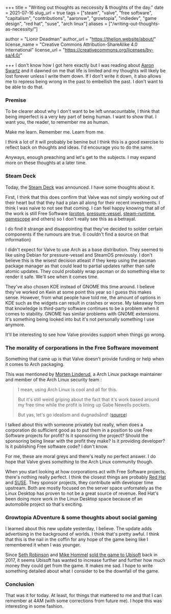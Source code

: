 +++
title = "Writing out thoughts as neccessity & thoughts of the day."
date = 2021-07-16
slug_url = true
tags = ["steam", "valve", "free software", "capitalism", "contributions", "aaronsw", "growtopia", "indiedev", "game design", "red hat", "suse", "arch linux"]
aliases = ["/writing-out-thoughts-as-necessity/"]

author = "Lionir Deadman"
author_url = "https://thelion.website/about/"
license_name = "Creative Commons Attribution-ShareAlike 4.0 International"
license_url = "https://creativecommons.org/licenses/by-sa/4.0/"

+++
I don't know how I got here exactly but I was reading about [Aaron Swartz](https://en.wikipedia.org/wiki/Aaron_Swartz)
and it dawned on me that life is limited and my thoughts will likely be lost forever unless I write them down.
If I don't write it down, it also allows me to repress being wrong in the past to embellish the past.
I don't want to be able to do that.
<!--more-->

### Premise

To be clearer about why I don't want to be left unnacountable, I think that being imperfect is a very key part of being human.
I want to show that. I want you, the reader, to remember me as human.

Make me learn. Remember me. Learn from me.

I think a lot of it will probably be benine but I think this
is a good exercise to reflect back on thoughts and ideas. I'd encourage you to do the same.

Anyways, enough preaching and let's get to the subjects. I may expand more on these thoughts at a later time.

### Steam Deck

Today, the [Steam Deck](https://www.steamdeck.com/en/) was announced. I have some thoughts about it.

First, I think that this does confirm that Valve was not simply working out of
their heart but that they had a plan all along for their recent investments. I think I was
naive to not see that coming. I can feel happy knowing that all of the work is still 
Free Software ([proton](https://github.com/valveSoftware/proton/), [pressure-vessel](https://gitlab.steamos.cloud/steamrt/steam-runtime-tools/), 
[steam-runtime](https://gitlab.steamos.cloud/steamrt/steamrt/), [gamescope](https://github.com/Plagman/gamescope) and others) 
so I don't really see this as a betrayal.

I do find it strange and disappointing that they've decided to solder certain components if the rumours are true. (I couldn't find a source on that information)

I didn't expect for Valve to use Arch as a base distribution. They seemed to like using Debian for pressure-vessel and SteamOS previously.
I don't believe this is the wisest decision atleast if they keep using the pacman package manager as that could lead to partial updates rather
than safe atomic updates. They could probably wrap pacman or do something else to render it safe. We'll see when it comes time.

They've also chosen KDE instead of GNOME this time around. I believe they've worked on Kwin at some point this year so I guess this makes sense.
However, from what people have told me, the amount of options in KDE such as the widgets can result in crashes or worse. My takeaway from that knowledge is 
third-party software continues to be a problem when it comes to stability. GNOME has similar problems with GNOME extensions. It's something being
looked into but it's not personally something I use anymore. 

It'll be interesting to see how Valve provides support when things go wrong.

### The morality of corporations in the Free Software movement

Something that came up is that Valve doesn't provide funding or help when it comes to Arch packaging.

This was mentioned by [Morten Linderud](https://linderud.dev/), a Arch Linux package maintainer and member of the Arch Linux security team :

> I mean, using Arch Linux is cool and all for this. 
> 
> But it's still weird griping about the fact that it's work based around my free time while the profit is lining up Gabe Newells pockets.
> 
> But yas, let's go idealism and dugnadsånd! ([source](https://twitter.com/MortenLinderud/status/1415796624803176455))

I talked about this with someone privately but really, when does a corporation do sufficient good as to put them in a position
to use Free Software projects for profit? Is it sponsoring the project? Should the sponsoring being linear with the profit they make?
Is it providing developer? Is it publishing Free software code? I don't know.

For me, these are moral greys and there's really no perfect answer. I do hope that Valve gives *something* to the Arch Linux community though.

When you start looking at how corporations act with Free Software projects, there's nothing really perfect. I think the closest things
are probably [Red Hat](https://en.wikipedia.org/wiki/Red_Hat) and [SUSE](https://en.wikipedia.org/wiki/SUSE). They sponsor projects, they contribute
with developer time upstream. Both are mostly focused on the server space unfornately as the Linux Desktop has proven to not be a great source of revenue.
Red Hat's been doing more work in the Linux Desktop space because of an automobile project so that's exciting.

### Growtopia ADventure & some thoughts about social gaming

I learned about this new update yesterday, I believe. The update adds advertising in the background of worlds. I think that's pretty awful.
I think that this is the nail in the coffin for any hope of the game being like I remembered it when I was younger.

Since [Seth Robinson](https://www.codedojo.com/) and [Mike Hommel](http://www.hamumu.com) [sold the game to Ubisoft](https://www.ubisoftgroup.com/comsite_common/en-US/images/42press%20release%20growtopia%20022817_tcm99-283880_tcm99-196733-32.pdf) back in 2017,
it seems Ubisoft has wanted to increase further and further how much money they could get from the game. It makes me sad. I hope to write something
detailed about what I consider to be the downfall of the game.

### Conclusion

That was it for today. At least, for things that mattered to me and that I can remember at 4AM (with some corrections from future me). I hope this was interesting in some fashion.
